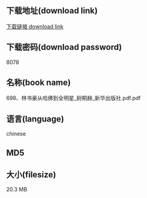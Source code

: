 ## 下载地址(download link)
[下载链接 download link](https://voluble-croquembouche-d321dc.netlify.app/?s=698%E3%80%81%E6%9E%97%E4%B9%A6%E8%B1%AA%E4%BB%8E%E5%93%88%E4%BD%9B%E5%88%B0%E5%85%A8%E6%98%8E%E6%98%9F_%E5%B0%89%E6%A1%90%E8%B5%AB_%E6%96%B0%E5%8D%8E%E5%87%BA%E7%89%88%E7%A4%BE.pdf)

## 下载密码(download password)
8078

## 名称(book name)
698、林书豪从哈佛到全明星_尉桐赫_新华出版社.pdf.pdf

## 语言(language)
chinese

## MD5


## 大小(filesize)
20.3 MB
